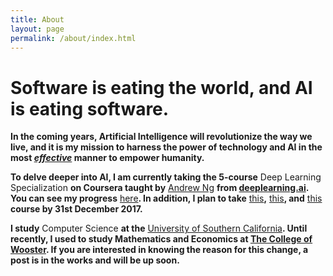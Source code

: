 ```yaml
---
title: About
layout: page
permalink: /about/index.html
---
```

<!-- ![Profile Image]({{ site.url }}/{{ site.picture }}) -->


Software is eating the world, and AI is eating software.
=================

 
**In the coming years, Artificial Intelligence will revolutionize the way we live, and it is my mission to harness the power of technology and AI in the most *[effective](https://www.effectivealtruism.org/articles/introduction-to-effective-altruism/)* manner to empower humanity.**

**To delve deeper into AI, I am currently taking the 5-course** Deep Learning Specialization **on Coursera taught by** [Andrew Ng](https://www.facebook.com/andrew.ng.96) **from [deeplearning.ai](https://www.deeplearning.ai). You can see my progress** [here](https://www.coursera.org/account/accomplishments/records/Z9EZA5YEGY7H)**. In addition, I plan to take** [this](http://course.fast.ai)**,** [this](http://cs231n.stanford.edu)**, and** [this](http://web.stanford.edu/class/cs224n/) **course by 31st December 2017.**

**I study** Computer Science **at the** [University of Southern California](https://www.usc.edu)**. Until recently, I used to study Mathematics and Economics at [The College of Wooster](https://www.wooster.edu). If you are interested in knowing the reason for this change, a post is in the works and will be up soon.**







<!-- 


	<p>Lorem ipsum dolor sit amet, consectetur adipisicing elit, sed do eiusmod 
tempor incididunt ut labore et dolore magna aliqua. Ut enim ad minim veniam,
quis nostrud exercitation ullamco laboris nisi ut aliquip ex ea commodo
consequat. Duis aute irure dolor in reprehenderit in voluptate velit esse
cillum dolore eu fugiat nulla pariatur. Excepteur sint occaecat cupidatat non
proident, sunt in culpa qui officia deserunt mollit anim id est laborum.</p>
 

<h2>Skills</h2>

<ul class="skill-list">
	<li>HTML - Jade - Haml - Erb</li>
	<li>Responsive (Mobile First)</li>
	<li>CSS (Stylus, Sass, Less)</li>
	<li>Css Frameworks (Bootstrap, Foundation)</li>
	<li>Javascript (Design Patterns, Testes)</li>
	<li>NodeJS</li>
	<li>AngularJS - ReactJS</li>
	<li>Grunt - Gulp - Yeoman</li>
	<li>Git</li>
	<li>PHP</li>
	<li>Python</li>
	<li>MySQL - MongoDB</li>
	<li>Scrum and Kanban</li>
	<li>TDD e Continuous Integration</li>
</ul>

<h2>Projects</h2>

<ul>
	<li><a href="https://github.com/">StockSense</a></li>
	<li><a href="https://github.com/">Ipsum Dolor</a></li>
	<li><a href="https://github.com/">Dolor Lorem</a></li>
</ul>


 -->
